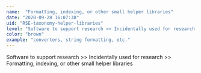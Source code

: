 ```yaml
---
name:  "Formatting, indexing, or other small helper libraries"
date: "2020-09-28 16:07:38"
uid: "RSE-taxonomy-helper-libraries"
level: "Software to support research >> Incidentally used for research >> Formatting, indexing, or other small helper libraries"
color: "brown"
example: "converters, string formatting, etc." 
---
```


Software to support research >> Incidentally used for research >> Formatting, indexing, or other small helper libraries